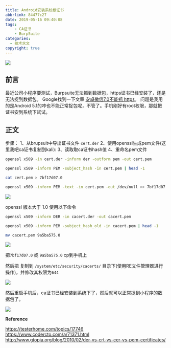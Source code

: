 ```yaml
---
title: Android安装系统根证书
abbrlink: 84477c27
date: 2019-05-16 09:40:08
tags:
    - CA证书
    - BurpSuite
categories:
  - 技术水文
copyright: true
---
```


![](https://ae01.alicdn.com/kf/HTB13y5aaEWF3KVjSZPhq6xclXXa2.jpg)
<!--more-->

## 前言 ##

最近公司小程序要测试，Burpsuite无法抓到数据包，https证书已经安装了，还是无法捉到数据包。
Google找到一下文章 [安卓微信7.0不能抓 https](https://testerhome.com/topics/17746 "安卓微信 7.0 不能抓 https")。
问题是我用的是Android 5.1的咋也不能正常捉包呢，不管了。手机刚好有root权限，那就把证书安到系统下试试。

## 正文 ##

步骤：
1、从brupsuit中导出证书文件 `cert.der`
2、使用openssl生成pem文件(这里我吧ca证书复制到kali):
3、读取取ca证书hash值
4、重命名pem文件

```bash
openssl x509 -in cert.der -inform der -outform pem -out cert.pem

openssl x509 -inform PEM -subject_hash -in cert.pem | head -1

cat cert.pem > 7bf17d07.0

openssl x509 -inform PEM -text -in cert.pem -out /dev/null >> 7bf17d07.0
```

![](https://ae01.alicdn.com/kf/HTB1ABOXaxiH3KVjSZPf760BiVXaO.png)

openssl 版本大于 1.0 使用以下命令

```bash
openssl x509 -inform DER -in cacert.der -out cacert.pem

openssl x509 -inform PEM -subject_hash_old -in cacert.pem | head -1

mv cacert.pem 9a5ba575.0
```

![](https://s1.ax1x.com/2020/04/30/JqiW5R.png)

把`7bf17d07.0` 或 `9a5ba575.0` cp到手机上

然后把 复制到 `/system/etc/security/cacerts/` 目录下(使用RE文件管理器进行操作)，并修改其权限为`644`

![](https://ae01.alicdn.com/kf/HTB1qZ9caBWD3KVjSZKP761p7FXaP.png)

然后重启手机后，ca证书已经安装到系统下了，然后就可以正常捉到小程序的数据包了。

![](https://ae01.alicdn.com/kf/HTB1pRCXaxiH3KVjSZPf760BiVXaK.png)

**Reference**

https://testerhome.com/topics/17746
https://www.codercto.com/a/71371.html
http://www.gtopia.org/blog/2010/02/der-vs-crt-vs-cer-vs-pem-certificates/